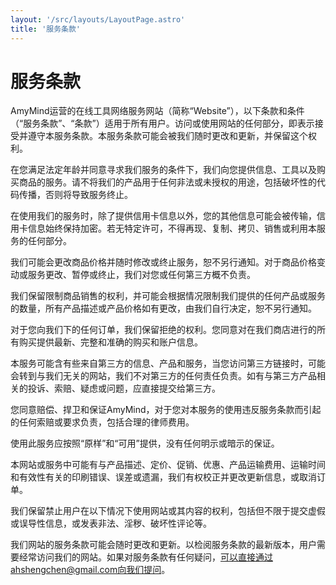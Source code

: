 ```yaml
---
layout: '/src/layouts/LayoutPage.astro'
title: '服务条款'
---
```

# 服务条款
AmyMind运营的在线工具网络服务网站（简称“Website”），以下条款和条件（“服务条款”、“条款”）适用于所有用户。访问或使用网站的任何部分，即表示接受并遵守本服务条款。本服务条款可能会被我们随时更改和更新，并保留这个权利。	

在您满足法定年龄并同意寻求我们服务的条件下，我们向您提供信息、工具以及购买商品的服务。请不将我们的产品用于任何非法或未授权的用途，包括破坏性的代码传播，否则将导致服务终止。	

在使用我们的服务时，除了提供信用卡信息以外，您的其他信息可能会被传输，信用卡信息始终保持加密。若无特定许可，不得再现、复制、拷贝、销售或利用本服务的任何部分。	

我们可能会更改商品价格并随时修改或终止服务，恕不另行通知。对于商品价格变动或服务更改、暂停或终止，我们对您或任何第三方概不负责。	

我们保留限制商品销售的权利，并可能会根据情况限制我们提供的任何产品或服务的数量，所有产品描述或产品价格如有更改，由我们自行决定，恕不另行通知。	

对于您向我们下的任何订单，我们保留拒绝的权利。您同意对在我们商店进行的所有购买提供最新、完整和准确的购买和账户信息。	

本服务可能含有些来自第三方的信息、产品和服务，当您访问第三方链接时，可能会转到与我们无关的网站，我们不对第三方的任何责任负责。如有与第三方产品相关的投诉、索赔、疑虑或问题，应直接提交给第三方。	

您同意赔偿、捍卫和保证AmyMind，对于您对本服务的使用违反服务条款而引起的任何索赔或要求负责，包括合理的律师费用。	

使用此服务应按照“原样”和“可用”提供，没有任何明示或暗示的保证。	

本网站或服务中可能有与产品描述、定价、促销、优惠、产品运输费用、运输时间和有效性有关的印刷错误、误差或遗漏，我们有权校正并更改更新信息，或取消订单。	

我们保留禁止用户在以下情况下使用网站或其内容的权利，包括但不限于提交虚假或误导性信息，或发表非法、淫秽、破坏性评论等。	

我们网站的服务条款可能会随时更改和更新。以检阅服务条款的最新版本，用户需要经常访问我们的网站。如果对服务条款有任何疑问，可以直接通过ahshengchen@gmail.com向我们提问。
